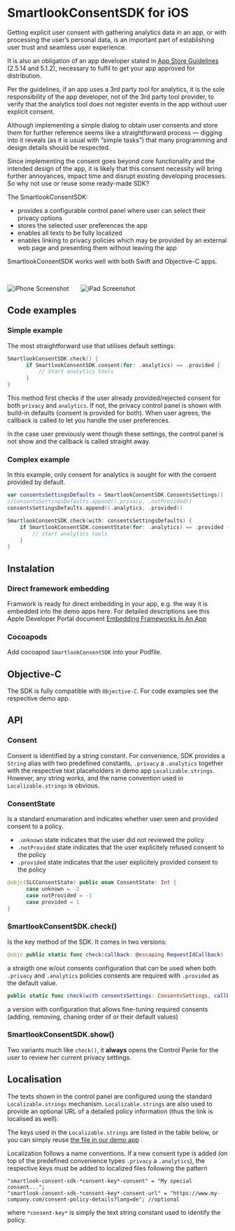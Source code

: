 # SmartlookConsentSDK for iOS

Getting explicit user consent with gathering analytics data in an app, or with processing the user’s personal data, is an important part of establishing user trust and seamless user experience.

It is also an obligation of an app developer stated in [App Store Guidelines](https://developer.apple.com/app-store/review/guidelines/) (2.5.14 and 5.1.2), necessary to fulfil to get your app approved for distribution.

Per the guidelines, if an app uses a 3rd party tool for analytics, it is the sole responsibility of the app developer, not of the 3rd party tool provider, to verify that the analytics tool does not register events in the app without user explicit consent.

Although implementing a simple dialog to obtain user consents and store them for further reference seems like a straightforward process — digging into it reveals (as it is usual with “simple tasks”) that many programming and design details should be respected. 

Since implementing the consent goes beyond core functionality and the intended design of the app, it is likely that this consent necessity will bring further annoyances, impact time and disrupt existing developing processes. 
So why not use or reuse some ready-made SDK?

The SmartlookConsentSDK:
- provides a configurable control panel where user can select their privacy options
- stores the selected user preferences the app
- enables all texts to be fully localized 
- enables linking to privacy policies which may be provided by an external web page and presenting them without leaving the app

SmartlookConsentSDK works well with both Swift and Objective-C apps.

&nbsp;
&nbsp;


![iPhone Screenshot](https://github.com/smartlook/ios-consent-sdk/raw/master/readme-media/ConsentSDK-Screenshot-iPhone-thumbnail.png) &nbsp;&nbsp;&nbsp;&nbsp;&nbsp; ![iPad Screenshot](https://github.com/smartlook/ios-consent-sdk/raw/master/readme-media/SmartlookConsentSDKDemo2.gif)

## Code examples
### Simple example 
The most straightforward use that utilises default settings:
```swift
SmartlookConsentSDK.check() {
      if SmartlookConsentSDK.consent(for: .analytics) == .provided {
          // Start analytics tools
      }
}
```

This method first checks if the user already provided/rejected consent for both `privacy` and `analytics`. If not, the privacy control panel is shown with build-in defaults (consent is provided for both). When user agrees, the callback is called to let you handle the user preferences. 

In the case user previously went though these settings, the control panel is not show and the callback is called straight away.

### Complex example 

In this example, only consent for analytics is sought for with the consent provided by default.

```swift
var consentsSettingsDefaults = SmartlookConsentSDK.ConsentsSettings()
//consentsSettingsDefaults.append((.privacy, .notProvided)) 
consentsSettingsDefaults.append((.analytics, .provided))

SmartlookConsentSDK.check(with: consentsSettingsDefaults) {
    if SmartlookConsentSDK.consentState(for: .analytics) == .provided {
        // start analytics tools
    }
}
```

## Instalation

### Direct framework embedding
Framwork is ready for direct embedding in your app, e.g. the way it is embedded into the demo apps here. For detailed descriptions see this Apple Developer Portal document [Embedding Frameworks In An App](https://developer.apple.com/library/archive/technotes/tn2435/_index.html)

### Cocoapods
Add cocoapod `SmartlookConsentSDK` into your Podfile.

## Objective-C
The SDK is fully compatible with `Objective-C`. For code examples see the respective demo app.

## API

### Consent
Consent is identified by a string constant. For convenience, SDK provides a `String` alias with two predefined constants, `.privacy` a `.analytics` together with the respective text placeholders in demo app `Localizable.strings`. However, any string works, and the name convention used in `Localizable.strings` is obvious.

### ConsentState
Is a standard enumaration and indicates whether user seen and provided consent to a policy.
- `.unknown` state indicates that the user did not reviewed the policy
- `.notProvided` state indicates that the user explicitely refused consent to the policy
- `.provided` state indicates that the user explicitely provided consent to the policy 
```swift
@objc(SLCConsentState) public enum ConsentState: Int {
      case unknown = -2
      case notProvided = -1
      case provided = 1
}
```
### SmartlookConsentSDK.check()
Is the key method of the SDK. It comes in two versions:

```swift
@objc public static func check(callback: @escaping RequestIdCallback)
``` 
a straigth one w/out consents configuration that can be used when both `.privacy` and `.analytics` policies consents are required with `.provided` as the default value. 

```swift
public static func check(with consentsSettings: ConsentsSettings, callback: @escaping RequestIdCallback)
```  
a version with configuration that allows fine-tuning required consents (adding, removing, chaning order of or their default values) 

### SmartlookConsentSDK.show()
Two variants much like `check()`, it **always** opens the Control Panle for the user to review her current privacy settings.

## Localisation
The texts shown in the control panel are configured using the standard `Localizable.strings` mechanism. `Localizable.strings`  are also used to provide an optional URL of a detailed policy information (thus the link is localised as well).

The keys used in the `Localizable.strings` are listed in the table below, or you can simply reuse [the file in our demo app](https://github.com/smartlook/ios-consent-sdk/raw/master/Consents%20Demo/ConsentsDemo/Base.lproj/Localizable.strings) .

Localization follows a name conventions. If a new consent type is added (on top of the predefined convenience types `.privacy` a `.analytics`), the respective keys must be added to localized files following the pattern

```
"smartlook-consent-sdk-*consent-key*-consent" = "My special consent...";
"smartlook-consent-sdk-*consent-key*-consent-url" = "https://www.my-company.com/consent-policy-details?lang=de"; //optional
```

where `*consent-key*` is simply the text string constant used to identify the policy.
